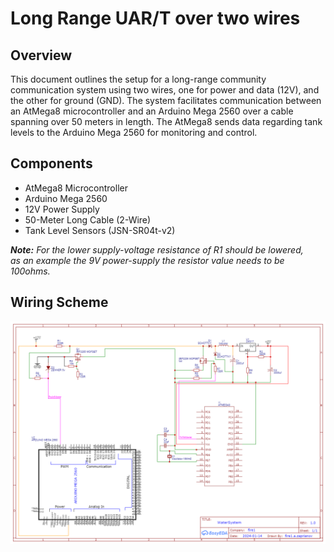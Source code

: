 # Long Range UAR/T over two wires

## Overview
This document outlines the setup for a long-range community communication system using two wires, one for power and data (12V), and the other for ground (GND). The system facilitates communication between an AtMega8 microcontroller and an Arduino Mega 2560 over a cable spanning over 50 meters in length. The AtMega8 sends data regarding tank levels to the Arduino Mega 2560 for monitoring and control.

## Components
- AtMega8 Microcontroller
- Arduino Mega 2560
- 12V Power Supply
- 50-Meter Long Cable (2-Wire)
- Tank Level Sensors (JSN-SR04t-v2)

_**Note:** For the lower supply-voltage resistance of R1 should be lowered, \
as an example the 9V power-supply the resistor value needs to be 100ohms._

## Wiring Scheme

![Scheme communication](https://raw.githubusercontent.com/fire1/WaterSystem/main/docs/schematics/slave-to-master-long-range.png?token=GHSAT0AAAAAACLW5QRP332G7TGPVTAX3446ZOQK6DA)
